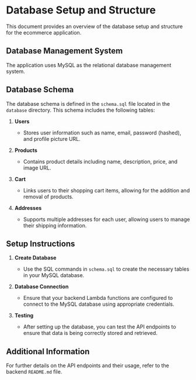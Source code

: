 # Database Setup and Structure

This document provides an overview of the database setup and structure for the ecommerce application.

## Database Management System

The application uses MySQL as the relational database management system.

## Database Schema

The database schema is defined in the `schema.sql` file located in the `database` directory. This schema includes the following tables:

1. **Users**
   - Stores user information such as name, email, password (hashed), and profile picture URL.

2. **Products**
   - Contains product details including name, description, price, and image URL.

3. **Cart**
   - Links users to their shopping cart items, allowing for the addition and removal of products.

4. **Addresses**
   - Supports multiple addresses for each user, allowing users to manage their shipping information.

## Setup Instructions

1. **Create Database**
   - Use the SQL commands in `schema.sql` to create the necessary tables in your MySQL database.

2. **Database Connection**
   - Ensure that your backend Lambda functions are configured to connect to the MySQL database using appropriate credentials.

3. **Testing**
   - After setting up the database, you can test the API endpoints to ensure that data is being correctly stored and retrieved.

## Additional Information

For further details on the API endpoints and their usage, refer to the backend `README.md` file.